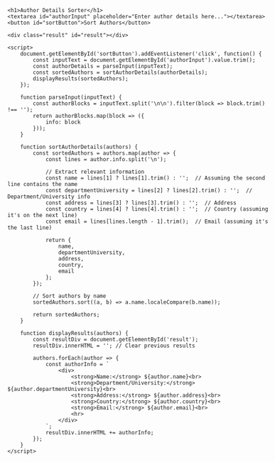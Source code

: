 <!DOCTYPE html>
<html lang="en">
<head>
    <meta charset="UTF-8">
    <meta name="viewport" content="width=device-width, initial-scale=1.0">
    <title>Author Details Sorter</title>
    <style>
        body {
            font-family: Arial, sans-serif;
            padding: 20px;
            max-width: 600px;
            margin: auto;
        }
        textarea {
            width: 100%;
            height: 200px;
        }
        button {
            margin-top: 10px;
        }
        .result {
            margin-top: 20px;
        }
    </style>
</head>
<body>

    <h1>Author Details Sorter</h1>
    <textarea id="authorInput" placeholder="Enter author details here..."></textarea>
    <button id="sortButton">Sort Authors</button>

    <div class="result" id="result"></div>

    <script>
        document.getElementById('sortButton').addEventListener('click', function() {
            const inputText = document.getElementById('authorInput').value.trim();
            const authorDetails = parseInput(inputText);
            const sortedAuthors = sortAuthorDetails(authorDetails);
            displayResults(sortedAuthors);
        });

        function parseInput(inputText) {
            const authorBlocks = inputText.split('\n\n').filter(block => block.trim() !== '');
            return authorBlocks.map(block => ({
                info: block
            }));
        }

        function sortAuthorDetails(authors) {
            const sortedAuthors = authors.map(author => {
                const lines = author.info.split('\n');

                // Extract relevant information
                const name = lines[1] ? lines[1].trim() : '';  // Assuming the second line contains the name
                const departmentUniversity = lines[2] ? lines[2].trim() : '';  // Department/University info
                const address = lines[3] ? lines[3].trim() : '';  // Address
                const country = lines[4] ? lines[4].trim() : '';  // Country (assuming it's on the next line)
                const email = lines[lines.length - 1].trim();  // Email (assuming it's the last line)

                return {
                    name,
                    departmentUniversity,
                    address,
                    country,
                    email
                };
            });

            // Sort authors by name
            sortedAuthors.sort((a, b) => a.name.localeCompare(b.name));

            return sortedAuthors;
        }

        function displayResults(authors) {
            const resultDiv = document.getElementById('result');
            resultDiv.innerHTML = ''; // Clear previous results

            authors.forEach(author => {
                const authorInfo = `
                    <div>
                        <strong>Name:</strong> ${author.name}<br>
                        <strong>Department/University:</strong> ${author.departmentUniversity}<br>
                        <strong>Address:</strong> ${author.address}<br>
                        <strong>Country:</strong> ${author.country}<br>
                        <strong>Email:</strong> ${author.email}<br>
                        <hr>
                    </div>
                `;
                resultDiv.innerHTML += authorInfo;
            });
        }
    </script>

</body>
</html>
